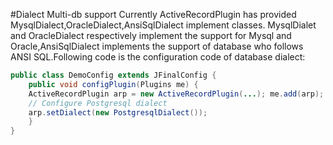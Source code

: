 #Dialect Multi-db support
Currently ActiveRecordPlugin has provided MysqlDialect,OracleDialect,AnsiSqlDialect implement classes. MysqlDialet and OracleDialect respectively implement the support for Mysql and Oracle,AnsiSqlDialect implements the support of database who follows ANSI SQL.Following code is the configuration code of database dialect:

```java
public class DemoConfig extends JFinalConfig {
    public void configPlugin(Plugins me) {
    ActiveRecordPlugin arp = new ActiveRecordPlugin(...); me.add(arp);
    // Configure Postgresql dialect
    arp.setDialect(new PostgresqlDialect());
    }
}
```

